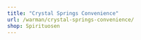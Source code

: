 ```yaml
---
title: "Crystal Springs Convenience"
url: /warman/crystal-springs-convenience/
shop: Spirituosen
---
```

